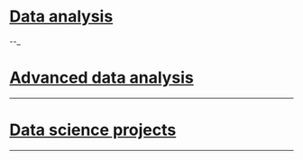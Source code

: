 # [Data analysis](da.md)
--_
# [Advanced data analysis](ada.md)
---
# [Data science projects](dsp.md) 
---
